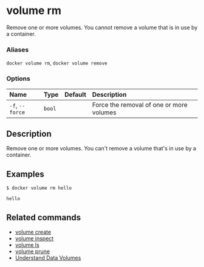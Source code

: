 # volume rm

<!---MARKER_GEN_START-->

Remove one or more volumes. You cannot remove a volume that is in use by a container.


### Aliases

`docker volume rm`, `docker volume remove`

### Options

| Name            | Type   | Default | Description                              |
|:----------------|:-------|:--------|:-----------------------------------------|
| `-f`, `--force` | `bool` |         | Force the removal of one or more volumes |


<!---MARKER_GEN_END-->

## Description

Remove one or more volumes. You can't remove a volume that's in use by a container.

## Examples

```console
$ docker volume rm hello

hello
```

## Related commands

* [volume create](volume_create.md)
* [volume inspect](volume_inspect.md)
* [volume ls](volume_ls.md)
* [volume prune](volume_prune.md)
* [Understand Data Volumes](https://docs.docker.com/storage/volumes/)
